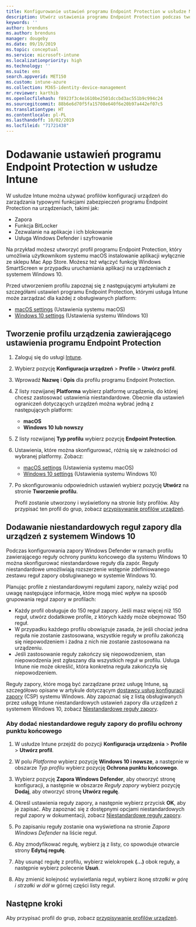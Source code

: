 ```yaml
---
title: Konfigurowanie ustawień programu Endpoint Protection w usłudze Microsoft Intune — Azure | Microsoft Docs
description: Utwórz ustawienia programu Endpoint Protection podczas tworzenia profilu urządzenia z systemem macOS lub Windows 10 w usłudze Microsoft Intune.
keywords: ''
author: brenduns
ms.author: brenduns
manager: dougeby
ms.date: 09/19/2019
ms.topic: conceptual
ms.service: microsoft-intune
ms.localizationpriority: high
ms.technology: ''
ms.suite: ems
search.appverid: MET150
ms.custom: intune-azure
ms.collection: M365-identity-device-management
mr.reviewer: karthib
ms.openlocfilehash: f8923f3c4e1610be2501dccbd3ac551b9c994c24
ms.sourcegitcommit: 88b6e6d70f5fa15708e640f6e20b97a442ef07c5
ms.translationtype: HT
ms.contentlocale: pl-PL
ms.lasthandoff: 10/02/2019
ms.locfileid: "71721438"
---
```

# <a name="add-endpoint-protection-settings-in-intune"></a>Dodawanie ustawień programu Endpoint Protection w usłudze Intune  

W usłudze Intune można używać profilów konfiguracji urządzeń do zarządzania typowymi funkcjami zabezpieczeń programu Endpoint Protection na urządzeniach, takimi jak:  
- Zapora   
- Funkcja BitLocker  
- Zezwalanie na aplikacje i ich blokowanie  
- Usługa Windows Defender i szyfrowanie  

Na przykład możesz utworzyć profil programu Endpoint Protection, który umożliwia użytkownikom systemu macOS instalowanie aplikacji wyłącznie ze sklepu Mac App Store. Możesz też włączyć funkcję Windows SmartScreen w przypadku uruchamiania aplikacji na urządzeniach z systemem Windows 10.  

Przed utworzeniem profilu zapoznaj się z następującymi artykułami ze szczegółami ustawień programu Endpoint Protection, którymi usługa Intune może zarządzać dla każdej z obsługiwanych platform:  
   - [macOS settings](endpoint-protection-macos.md) (Ustawienia systemu macOS)  
   - [Windows 10 settings](endpoint-protection-windows-10.md) (Ustawienia systemu Windows 10)  

## <a name="create-a-device-profile-containing-endpoint-protection-settings"></a>Tworzenie profilu urządzenia zawierającego ustawienia programu Endpoint Protection  

1. Zaloguj się do usługi [Intune](https://go.microsoft.com/fwlink/?linkid=2090973).  
3. Wybierz pozycję **Konfiguracja urządzeń** > **Profile** > **Utwórz profil**.  
4. Wprowadź **Nazwę** i **Opis** dla profilu programu Endpoint Protection.  
5. Z listy rozwijanej **Platforma** wybierz platformę urządzenia, do której chcesz zastosować ustawienia niestandardowe. Obecnie dla ustawień ograniczeń dotyczących urządzeń można wybrać jedną z następujących platform:  
   - **macOS**  
   - **Windows 10 lub nowszy**  
6. Z listy rozwijanej **Typ profilu** wybierz pozycję **Endpoint Protection**.  
7. Ustawienia, które można skonfigurować, różnią się w zależności od wybranej platformy. Zobacz:  
   - [macOS settings](endpoint-protection-macos.md) (Ustawienia systemu macOS)  
   - [Windows 10 settings](endpoint-protection-windows-10.md) (Ustawienia systemu Windows 10)  

8. Po skonfigurowaniu odpowiednich ustawień wybierz pozycję **Utwórz** na stronie **Tworzenie profilu**.  

   Profil zostanie utworzony i wyświetlony na stronie listy profilów. Aby przypisać ten profil do grup, zobacz [przypisywanie profilów urządzeń](../configuration/device-profile-assign.md).  

## <a name="add-custom-firewall-rules-for-windows-10-devices"></a>Dodawanie niestandardowych reguł zapory dla urządzeń z systemem Windows 10  

Podczas konfigurowania zapory Windows Defender w ramach profilu zawierającego reguły ochrony punktu końcowego dla systemu Windows 10 można skonfigurować niestandardowe reguły dla zapór. Reguły niestandardowe umożliwiają rozszerzenie wstępnie zdefiniowanego zestawu reguł zapory obsługiwanego w systemie Windows 10.  

Planując profile z niestandardowymi regułami zapory, należy wziąć pod uwagę następujące informacje, które mogą mieć wpływ na sposób grupowania reguł zapory w profilach:  
- Każdy profil obsługuje do 150 reguł zapory. Jeśli masz więcej niż 150 reguł, utwórz dodatkowe profile, z których każdy może obejmować 150 reguł.  
- W przypadku każdego profilu obowiązuje zasada, że jeśli chociaż jedna reguła nie zostanie zastosowana, wszystkie reguły w profilu zakończą się niepowodzeniem i żadna z nich nie zostanie zastosowana na urządzeniu.  
- Jeśli zastosowanie reguły zakończy się niepowodzeniem, stan niepowodzenia jest zgłaszany dla wszystkich reguł w profilu. Usługa Intune nie może określić, która konkretna reguła zakończyła się niepowodzeniem.  

Reguły zapory, które mogą być zarządzane przez usługę Intune, są szczegółowo opisane w artykule dotyczącym [dostawcy usług konfiguracji zapory]( https://docs.microsoft.com/windows/client-management/mdm/firewall-csp) (CSP) systemu Windows. Aby zapoznać się z listą obsługiwanych przez usługę Intune niestandardowych ustawień zapory dla urządzeń z systemem Windows 10, zobacz [Niestandardowe reguły zapory](endpoint-protection-windows-10.md#firewall-rules).  

### <a name="to-add-custom-firewall-rules-to-an-endpoint-protection-profile"></a>Aby dodać niestandardowe reguły zapory do profilu ochrony punktu końcowego  

1. W usłudze Intune przejdź do pozycji **Konfiguracja urządzenia** > **Profile** > **Utwórz profil**.  

2. W polu *Platforma* wybierz pozycję **Windows 10 i nowsze**, a następnie w obszarze *Typ profilu* wybierz pozycję **Ochrona punktu końcowego**.  

3. Wybierz pozycję **Zapora Windows Defender**, aby otworzyć stronę konfiguracji, a następnie w obszarze *Reguły zapory* wybierz pozycję **Dodaj**, aby otworzyć stronę **Utwórz regułę**.  

4. Określ ustawienia reguły zapory, a następnie wybierz przycisk **OK**, aby je zapisać. Aby zapoznać się z dostępnymi opcjami niestandardowych reguł zapory w dokumentacji, zobacz [Niestandardowe reguły zapory](endpoint-protection-windows-10.md#firewall-rules).  

5. Po zapisaniu reguły zostanie ona wyświetlona na stronie *Zapora Windows Defender* na liście reguł.  

6. Aby zmodyfikować regułę, wybierz ją z listy, co spowoduje otwarcie strony **Edytuj regułę**.  

7. Aby usunąć regułę z profilu, wybierz wielokropek **(...)** obok reguły, a następnie wybierz polecenie **Usuń**.  

8. Aby zmienić kolejność wyświetlania reguł, wybierz ikonę *strzałki w górę i strzałki w dół* w górnej części listy reguł.  


## <a name="next-steps"></a>Następne kroki  

Aby przypisać profil do grup, zobacz [przypisywanie profilów urządzeń](../configuration/device-profile-assign.md).  
